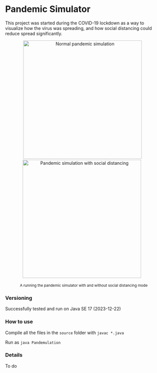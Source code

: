 # Pandemic Simulator

This project was started during the COVID-19 lockdown as a way to visualize how the virus was spreading, and how social distancing could reduce spread significantly.

<div align="center">
    &nbsp;&nbsp;
    <img width="380" alt="Normal pandemic simulation" src="https://github.com/pxv8780/pandemic-simulator/assets/22942635/0a76bc53-2d49-4b6d-aceb-dac4cdcab482">
    &nbsp;&nbsp;&nbsp;&nbsp;
    <img width="380" alt="Pandemic simulation with social distancing" src="https://github.com/pxv8780/pandemic-simulator/assets/22942635/ced47d3a-c8d8-40da-8213-3dfd151781fe">
    &nbsp;&nbsp;
    <br>
    <p><sup>A running the pandemic simulator with and without social distancing mode</sup></p>
</div>

### Versioning

Successfully tested and run on Java SE 17 (2023-12-22)

### How to use

Compile all the files in the `source` folder with `javac *.java`

Run as `java Pandemulation`

### Details

To do

